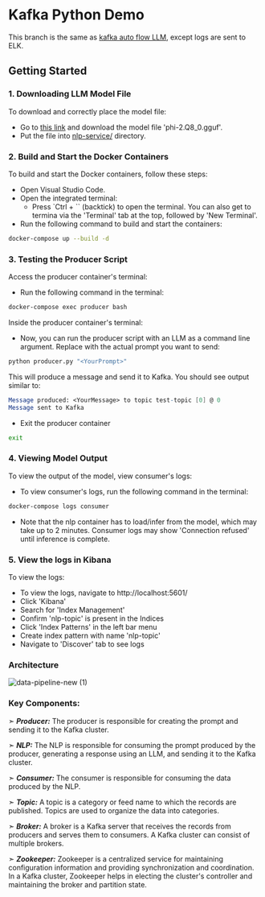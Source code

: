 # Kafka Python Demo

This branch is the same as [kafka auto flow LLM](/kafka%20auto%20flow%20LLM/), except logs are sent to ELK.

## Getting Started

### 1. Downloading LLM Model File

To download and correctly place the model file:
- Go to [this link](https://huggingface.co/TheBloke/phi-2-GGUF/blob/main/phi-2.Q8_0.gguf) and download the model file 'phi-2.Q8_0.gguf'.
- Put the file into [nlp-service/](nlp-service/) directory.

### 2. Build and Start the Docker Containers

To build and start the Docker containers, follow these steps:

- Open Visual Studio Code.
- Open the integrated terminal:
  - Press `Ctrl + `` (backtick) to open the terminal. You can also get to termina via the 'Terminal' tab at the top, followed by 'New Terminal'.
- Run the following command to build and start the containers:

```bash
docker-compose up --build -d 
```

### 3. Testing the Producer Script

Access the producer container's terminal:

- Run the following command in the terminal:

```bash
docker-compose exec producer bash
```
Inside the producer container's terminal:

- Now, you can run the producer script with an LLM as a command line argument. Replace <YourPrompt> with the actual prompt you want to send:

```bash
python producer.py "<YourPrompt>"
```

This will produce a message and send it to Kafka. You should see output similar to:
```mathematica
Message produced: <YourMessage> to topic test-topic [0] @ 0
Message sent to Kafka
```

- Exit the producer container
```bash
exit
```

### 4. Viewing Model Output

To view the output of the model, view consumer's logs:

- To view consumer's logs, run the following command in the terminal:

```bash
docker-compose logs consumer
```

- Note that the nlp container has to load/infer from the model, which may take up to 2 minutes. Consumer logs may show 'Connection refused' until inference is complete.

### 5. View the logs in Kibana

To view the logs:

- To view the logs, navigate to http://localhost:5601/
- Click 'Kibana'
- Search for 'Index Management'
- Confirm 'nlp-topic' is present in the Indices
- Click 'Index Patterns' in the left bar menu
- Create index pattern with name 'nlp-topic'
- Navigate to 'Discover' tab to see logs


### Architecture
![data-pipeline-new (1)](https://github.com/ron-ait/Data-pipeline/assets/100356208/cb7fd9e3-a1ad-4fbe-ad67-318cb4c55963)

### Key Components:

➣ ***Producer:*** The producer is responsible for creating the prompt and sending it to the Kafka cluster. 

➣ ***NLP:*** The NLP is responsible for consuming the prompt produced by the producer, generating a response using an LLM, and sending it to the Kafka cluster. 

➣ ***Consumer:*** The consumer is responsible for consuming the data produced by the NLP. 

➣ ***Topic:*** A topic is a category or feed name to which the records are published. Topics are used to organize the data into categories.

➣ ***Broker:*** A broker is a Kafka server that receives the records from producers and serves them to consumers. A Kafka cluster can consist of multiple brokers.

➣ ***Zookeeper:*** Zookeeper is a centralized service for maintaining configuration information and providing synchronization and coordination. In a Kafka cluster, Zookeeper helps in electing the cluster's controller and maintaining the broker and partition state.




